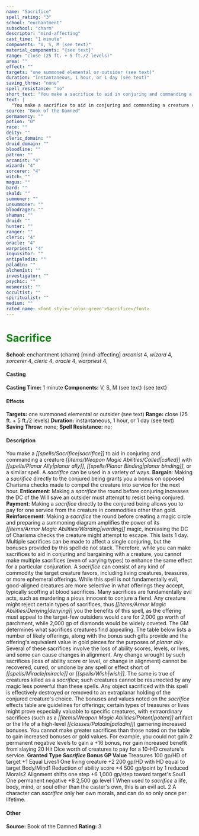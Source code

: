 ```yaml
---
name: "Sacrifice"
spell_rating: "3"
school: "enchantment"
subschool: "charm"
descriptor: "mind-affecting"
cast_time: "1 minute"
components: "V, S, M (see text)"
material_components: "{see text}"
range: "close (25 ft. + 5 ft./2 levels)"
area: ""
effect: ""
targets: "one summoned elemental or outsider (see text)"
duration: "instantaneous, 1 hour, or 1 day (see text)"
saving_throw: "none"
spell_resistance: "no"
short_text: "You make a sacrifice to aid in conjuring and commanding a creature called with _"
text: |
  "You make a sacrifice to aid in conjuring and commanding a creature called with _planar ally_, _planar binding_, or a similar spell. A sacrifice can be used in a variety of ways. **Bargain**: Making a sacrifice directly to the conjured being grants you a bonus on opposed Charisma checks made to compel the creature into service for the next hour. **Enticement**: Making a sacrifice the round before conjuring increases the DC of the Will save an outsider must attempt to resist being conjured. **Payment**: Making a sacrifice directly to the conjured being allows you to pay for one service from the creature in commodities other than gold. **Reinforcement**: Making a sacrifice the round before creating a magic circle and preparing a summoning diagram amplifies the power of its warding magic, increasing the DC of Charisma checks the creature might attempt to escape. This lasts 1 day. Multiple sacrifices can be made to affect a single conjuring, but the bonuses provided by this spell do not stack. Therefore, while you can make sacrifices to aid in conjuring and bargaining with a creature, you cannot make multiple sacrifices (even of varying types) to enhance the same effect for a particular conjuration. A sacrifice can consist of any kind of commodity the target creature favors, including living creatures, treasures, or more ephemeral offerings. While this spell is not fundamentally evil, good-aligned creatures are more selective in what offerings they accept, typically scoffing at blood sacrifices. Many sacrifices are fundamentally evil acts, such as murdering a pious innocent to conjure a fiend. Any creature might reject certain types of sacrifices, thus denying you the benefits of this spell, as the offering must appeal to the target-few outsiders would care for 2,000 gp worth of parchment, while 2,000 gp of diamonds would be widely coveted. The GM determines what sacrifices creatures find appealing. The table below lists a number of likely offerings, along with the bonus such gifts provide and the offering's equivalent value in gold pieces for the purposes of _planar ally_. Several of these sacrifices involve the loss of ability scores, levels, or lives, and some can cause changes in alignment. Any change wrought by such sacrifices (loss of ability score or level, or change in alignment) cannot be recovered, cured, or undone by any spell or effect short of _miracle_ or _wish_. The same is true of creatures killed as a sacrifice; such creatures cannot be resurrected by any magic less powerful than these spells. Any object sacrificed with this spell is effectively destroyed or removed to an extraplanar holding of the conjured creature's choice. The bonuses and values noted on the sacrifice effects table are guidelines for offerings; certain types of treasures or lives might prove especially valuable to specific creatures, with extraordinary sacrifices (such as a potent artifact or the life of a high-level paladin) garnering increased bonuses. You cannot make greater sacrifices than those noted on the table to gain increased bonuses or gold values. For example, you could not gain 2 permanent negative levels to gain a +16 bonus, nor gain increased benefit from slaying 20 Hit Dice worth of creatures to pay for a 10-HD creature's service. **Granted** **Type Sacrifice Bonus GP Value** Treasures 100 gp/HD of target +1 Equal Lives1 One living creature +2 200 gp/HD with HD equal to target Body/Mind1 Reduction of ability score +4 500 gp/point by 1 reduced Morals2 Alignment shifts one step +6 1,000 gp/step toward target's Soul1 One permanent negative +8 2,500 gp level 1 When used to sacrifice a life, body, mind, or soul other than the caster's own, this is an evil act. 2 A character can sacrifice only her own morals, and can do so only once per lifetime."
source: "Book of the Damned"
permanency: ""
potion: "0"
race: ""
deity: ""
cleric_domain: ""
druid_domain: ""
bloodline: ""
patron: ""
arcanist: "4"
wizard: "4"
sorcerer: "4"
witch: ""
magus: ""
bard: ""
skald: ""
summoner: ""
unsummoner: ""
bloodrager: ""
shaman: ""
druid: ""
hunter: ""
ranger: ""
cleric: "4"
oracle: "4"
warpriest: "4"
inquisitor: ""
antipaladin: ""
paladin: ""
alchemist: ""
investigator: ""
psychic: ""
mesmerist: ""
occultist: ""
spiritualist: ""
medium: ""
rated_name: <font style='color:green'>Sacrifice</font>
---
```


# <font style='color:green'>Sacrifice</font> 
**School:** enchantment (charm) [mind-affecting] 
_arcanist_ 4, _wizard_ 4, _sorcerer_ 4, _cleric_ 4, _oracle_ 4, _warpriest_ 4, 
#### Casting
**Casting Time:** 1 minute
 **Components:** V, S, M (see text) {see text}
 #### Effects
**Targets:** one summoned elemental or outsider (see text)
**Range:** close (25 ft. + 5 ft./2 levels)
**Duration:** instantaneous, 1 hour, or 1 day (see text)
**Saving Throw:** none; **Spell Resistance:** no; 
 #### Description
You make a _[[spells/Sacrifice|sacrifice]]_ to aid in conjuring and commanding a creature _[[items/Weapon Magic Abilities/Called|called]]_ with _[[spells/Planar Ally|planar ally]]_, _[[spells/Planar Binding|planar binding]]_, or a similar spell. A _sacrifice_ can be used in a variety of ways. **Bargain**: Making a _sacrifice_ directly to the conjured being grants you a bonus on opposed Charisma checks made to compel the creature into service for the next hour. **Enticement**: Making a _sacrifice_ the round before conjuring increases the DC of the Will save an outsider must attempt to resist being conjured. **Payment**: Making a _sacrifice_ directly to the conjured being allows you to pay for one service from the creature in commodities other than gold. **Reinforcement**: Making a _sacrifice_ the round before creating a magic circle and preparing a summoning diagram amplifies the power of its _[[items/Armor Magic Abilities/Warding|warding]]_ magic, increasing the DC of Charisma checks the creature might attempt to escape. This lasts 1 day. Multiple sacrifices can be made to affect a single conjuring, but the bonuses provided by this spell do not stack. Therefore, while you can make sacrifices to aid in conjuring and bargaining with a creature, you cannot make multiple sacrifices (even of varying types) to enhance the same effect for a particular conjuration. A _sacrifice_ can consist of any kind of commodity the target creature favors, including living creatures, treasures, or more ephemeral offerings. While this spell is not fundamentally evil, good-aligned creatures are more selective in what offerings they accept, typically scoffing at blood sacrifices. Many sacrifices are fundamentally evil acts, such as murdering a pious innocent to conjure a fiend. Any creature might reject certain types of sacrifices, thus _[[items/Armor Magic Abilities/Denying|denying]]_ you the benefits of this spell, as the offering must appeal to the target-few outsiders would care for 2,000 gp worth of parchment, while 2,000 gp of diamonds would be widely coveted. The GM determines what sacrifices creatures find appealing. The table below lists a number of likely offerings, along with the bonus such gifts provide and the offering's equivalent value in gold pieces for the purposes of _planar ally_. Several of these sacrifices involve the loss of ability scores, levels, or lives, and some can cause changes in alignment. Any change wrought by such sacrifices (loss of ability score or level, or change in alignment) cannot be recovered, cured, or undone by any spell or effect short of _[[spells/Miracle|miracle]]_ or _[[spells/Wish|wish]]_. The same is true of creatures killed as a _sacrifice_; such creatures cannot be resurrected by any magic less powerful than these spells. Any object sacrificed with this spell is effectively destroyed or removed to an extraplanar holding of the conjured creature's choice. The bonuses and values noted on the _sacrifice_ effects table are guidelines for offerings; certain types of treasures or lives might prove especially valuable to specific creatures, with extraordinary sacrifices (such as a _[[items/Weapon Magic Abilities/Potent|potent]]_ artifact or the life of a high-level _[[classes/Paladin|paladin]]_) garnering increased bonuses. You cannot make greater sacrifices than those noted on the table to gain increased bonuses or gold values. For example, you could not gain 2 permanent negative levels to gain a +16 bonus, nor gain increased benefit from slaying 20 Hit Dice worth of creatures to pay for a 10-HD creature's service. **Granted** **Type _Sacrifice_ Bonus GP Value** Treasures 100 gp/HD of target +1 Equal Lives1 One living creature +2 200 gp/HD with HD equal to target Body/Mind1 Reduction of ability score +4 500 gp/point by 1 reduced Morals2 Alignment shifts one step +6 1,000 gp/step toward target's Soul1 One permanent negative +8 2,500 gp level 1 When used to _sacrifice_ a life, body, mind, or soul other than the caster's own, this is an evil act. 2 A character can _sacrifice_ only her own morals, and can do so only once per lifetime.

 #### Other
**Source:** Book of the Damned
**Rating:** 3
